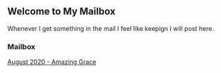 ## Welcome to My Mailbox

Whenever I get something in the mail I feel like keepign I will post here.

### Mailbox

[August 2020 - Amazing Grace](https://github.com/deadbydawn/mailbox/blob/gh-pages/Amazing_Grace(Aug2020).pdf)
